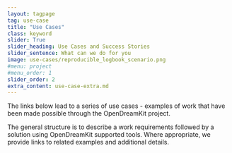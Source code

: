 ```yaml
---
layout: tagpage
tag: use-case
title: "Use Cases"
class: keyword
slider: True
slider_heading: Use Cases and Success Stories
slider_sentence: What can we do for you
image: use-cases/reproducible_logbook_scenario.png
#menu: project
#menu_order: 1
slider_order: 2
extra_content: use-case-extra.md
---
```


The links below lead to a series of use cases - examples of work that have been made possible through the OpenDreamKit project.

The general structure is to describe a work requirements followed by a
solution using OpenDreamKit supported tools. Where appropriate, we
provide links to related examples and additional details.
